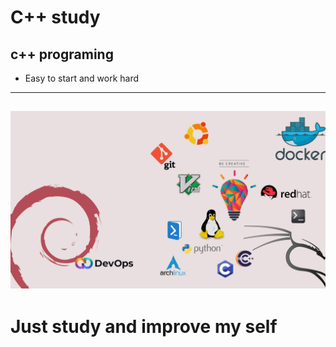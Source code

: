 
# C++ study

## c++ programing

- Easy to start and work hard
---
![](images/test.jpg)
---

# Just study and improve my self
